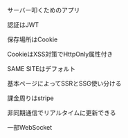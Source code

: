 サーバー叩くためのアプリ

認証はJWT

保存場所はCookie

CookieはXSS対策でHttpOnly属性付き

SAME SITEはデフォルト

基本ページによってSSRとSSG使い分ける

課金周りはstripe

非同期通信でリアルタイムに更新できる

一部WebSocket
